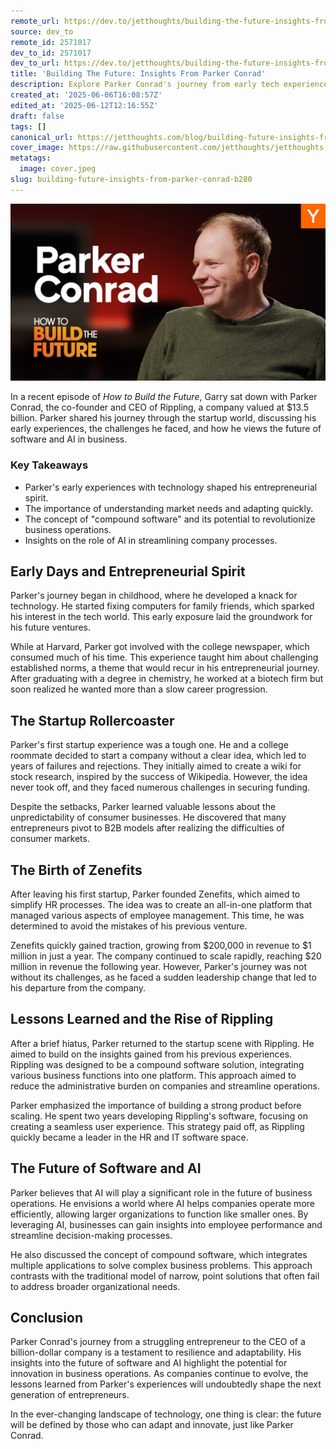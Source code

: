 ```yaml
---
remote_url: https://dev.to/jetthoughts/building-the-future-insights-from-parker-conrad-498d
source: dev_to
remote_id: 2571017
dev_to_id: 2571017
dev_to_url: https://dev.to/jetthoughts/building-the-future-insights-from-parker-conrad-498d
title: 'Building The Future: Insights From Parker Conrad'
description: Explore Parker Conrad's journey from early tech experiences to building Rippling, a $13.5 billion company. Discover insights on entrepreneurship, the future of software, and the role of AI in business.
created_at: '2025-06-06T16:08:57Z'
edited_at: '2025-06-12T12:16:55Z'
draft: false
tags: []
canonical_url: https://jetthoughts.com/blog/building-future-insights-from-parker-conrad-b280/
cover_image: https://raw.githubusercontent.com/jetthoughts/jetthoughts.github.io/master/content/blog/building-future-insights-from-parker-conrad-b280/cover.jpeg
metatags:
  image: cover.jpeg
slug: building-future-insights-from-parker-conrad-b280
---
```

[![Building The Future: Insights From Parker Conrad](file_0.jpg)](https://www.youtube.com/watch?v=FwD0wqwUjAI)

In a recent episode of _How to Build the Future_, Garry sat down with Parker Conrad, the co-founder and CEO of Rippling, a company valued at $13.5 billion. Parker shared his journey through the startup world, discussing his early experiences, the challenges he faced, and how he views the future of software and AI in business.

### Key Takeaways

*   Parker's early experiences with technology shaped his entrepreneurial spirit.
*   The importance of understanding market needs and adapting quickly.
*   The concept of "compound software" and its potential to revolutionize business operations.
*   Insights on the role of AI in streamlining company processes.

## Early Days and Entrepreneurial Spirit

Parker's journey began in childhood, where he developed a knack for technology. He started fixing computers for family friends, which sparked his interest in the tech world. This early exposure laid the groundwork for his future ventures.

While at Harvard, Parker got involved with the college newspaper, which consumed much of his time. This experience taught him about challenging established norms, a theme that would recur in his entrepreneurial journey. After graduating with a degree in chemistry, he worked at a biotech firm but soon realized he wanted more than a slow career progression.

## The Startup Rollercoaster

Parker's first startup experience was a tough one. He and a college roommate decided to start a company without a clear idea, which led to years of failures and rejections. They initially aimed to create a wiki for stock research, inspired by the success of Wikipedia. However, the idea never took off, and they faced numerous challenges in securing funding.

Despite the setbacks, Parker learned valuable lessons about the unpredictability of consumer businesses. He discovered that many entrepreneurs pivot to B2B models after realizing the difficulties of consumer markets.

## The Birth of Zenefits

After leaving his first startup, Parker founded Zenefits, which aimed to simplify HR processes. The idea was to create an all-in-one platform that managed various aspects of employee management. This time, he was determined to avoid the mistakes of his previous venture.

Zenefits quickly gained traction, growing from $200,000 in revenue to $1 million in just a year. The company continued to scale rapidly, reaching $20 million in revenue the following year. However, Parker's journey was not without its challenges, as he faced a sudden leadership change that led to his departure from the company.

## Lessons Learned and the Rise of Rippling

After a brief hiatus, Parker returned to the startup scene with Rippling. He aimed to build on the insights gained from his previous experiences. Rippling was designed to be a compound software solution, integrating various business functions into one platform. This approach aimed to reduce the administrative burden on companies and streamline operations.

Parker emphasized the importance of building a strong product before scaling. He spent two years developing Rippling's software, focusing on creating a seamless user experience. This strategy paid off, as Rippling quickly became a leader in the HR and IT software space.

## The Future of Software and AI

Parker believes that AI will play a significant role in the future of business operations. He envisions a world where AI helps companies operate more efficiently, allowing larger organizations to function like smaller ones. By leveraging AI, businesses can gain insights into employee performance and streamline decision-making processes.

He also discussed the concept of compound software, which integrates multiple applications to solve complex business problems. This approach contrasts with the traditional model of narrow, point solutions that often fail to address broader organizational needs.

## Conclusion

Parker Conrad's journey from a struggling entrepreneur to the CEO of a billion-dollar company is a testament to resilience and adaptability. His insights into the future of software and AI highlight the potential for innovation in business operations. As companies continue to evolve, the lessons learned from Parker's experiences will undoubtedly shape the next generation of entrepreneurs.

In the ever-changing landscape of technology, one thing is clear: the future will be defined by those who can adapt and innovate, just like Parker Conrad.
